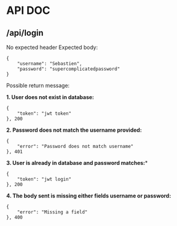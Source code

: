 # API DOC

## /api/login

No expected header
Expected body:
```
{
    "username": "Sebastien",
    "password": "supercomplicatedpassword"
}
```
Possible return message:

**1. User does not exist in database:**
```
{
    "token": "jwt token"
}, 200
```

**2. Password does not match the username provided:**
```
{
    "error": "Password does not match username"
}, 401
```

**3. User is already in database and password matches:***
```
{
    "token": "jwt login"
}, 200
```

**4. The body sent is missing either fields username or password:**
```
{
    "error": "Missing a field"
}, 400
```
